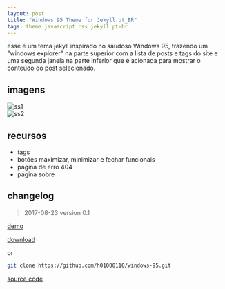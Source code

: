 ```yaml
---
layout: post
title: "Windows 95 Theme for Jekyll.pt_BR"
tags: theme javascript css jekyll pt-br
---
```


esse é um tema jekyll inspirado no saudoso Windows 95, trazendo um "windows explorer" na parte superior com a lista de posts e tags do site e uma segunda janela na parte inferior que é acionada para mostrar o conteúdo do post selecionado.

## imagens
![ss1](https://github.com/h01000110/windows-95/raw/gh-pages/screenshot_1.png)  
![ss2](https://github.com/h01000110/windows-95/raw/gh-pages/screenshot_2.png)

## recursos
* tags
* botões maximizar, minimizar e fechar funcionais
* página de erro 404
* página sobre

## changelog
> 2017-08-23 version 0.1  

[demo](https://h01000110.github.io/windows-95/)  

[download](https://github.com/h01000110/windows-95/archive/master.zip)  

or  

```bash
git clone https://github.com/h01000110/windows-95.git
```

[source code](https://github.com/h01000110/windows-95)
